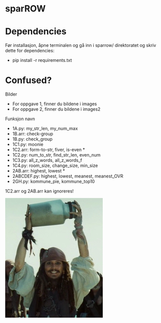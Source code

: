 # sparROW

# Dependencies

Før installasjon, åpne terminalen og gå inn i sparrow/ direktoratet og skriv dette for dependencies:
- pip install -r requirements.txt

# Confused?

Bilder
- For oppgave 1, finner du bildene i images
- For oppgave 2, finner du bildene i images2

Funksjon navn
- 1A.py: my_str_len, my_num_max
- 1B.arr: check-group
- 1B.py: check_group
- 1C1.py: moonie
- 1C2.arr: form-to-str, fiver, is-even *
- 1C2.py: num_to_str, find_str_len, even_num
- 1C3.py: all_z_words, all_z_words_f
- 1C4.py: room_size, change_size, min_size
- 2AB.arr: highest, lowest *
- 2ABCDEF.py: highest, lowest, meanest, meanest_OVR
- 2GH.py: kommune_pie, kommune_top10

1C2.arr og 2AB.arr kan ignoreres! 

![sparrow](images/jar.png)
